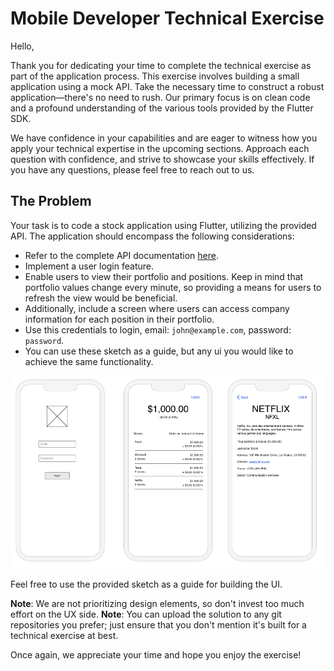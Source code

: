 # Mobile Developer Technical Exercise

Hello,

Thank you for dedicating your time to complete the technical exercise as part of the application process. This exercise involves building a small application using a mock API. Take the necessary time to construct a robust application—there's no need to rush. Our primary focus is on clean code and a profound understanding of the various tools provided by the Flutter SDK.

We have confidence in your capabilities and are eager to witness how you apply your technical expertise in the upcoming sections. Approach each question with confidence, and strive to showcase your skills effectively. If you have any questions, please feel free to reach out to us.

## The Problem

Your task is to code a stock application using Flutter, utilizing the provided API. The application should encompass the following considerations:

- Refer to the complete API documentation [here](/api.md).
- Implement a user login feature.
- Enable users to view their portfolio and positions. Keep in mind that portfolio values change every minute, so providing a means for users to refresh the view would be beneficial.
- Additionally, include a screen where users can access company information for each position in their portfolio.
- Use this credentials to login, email: `john@example.com`, password: `password`.
- You can use these sketch as a guide, but any ui you would like to achieve the same functionality.

![ui sketches](/sketch.png)

Feel free to use the provided sketch as a guide for building the UI.

**Note**: We are not prioritizing design elements, so don't invest too much effort on the UX side.
**Note**: You can upload the solution to any git repositories you prefer; just ensure that you don't mention it's built for a technical exercise at best.

Once again, we appreciate your time and hope you enjoy the exercise!